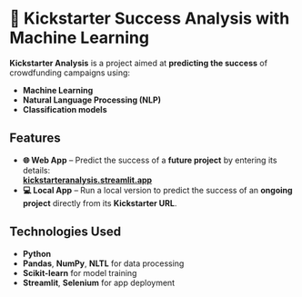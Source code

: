 # 🎯 Kickstarter Success Analysis with Machine Learning

**Kickstarter Analysis** is a project aimed at **predicting the success** of crowdfunding campaigns using:  
- **Machine Learning**  
- **Natural Language Processing (NLP)**  
- **Classification models**

## Features
- **🌐 Web App** – Predict the success of a **future project** by entering its details:  
       [**kickstarteranalysis.streamlit.app**](https://kickstarteranalysis.streamlit.app/)
- **💻 Local App** – Run a local version to predict the success of an **ongoing project** directly from its **Kickstarter URL**.

## Technologies Used
- **Python**
- **Pandas**, **NumPy**, **NLTL** for data processing
- **Scikit-learn** for model training
- **Streamlit**, **Selenium** for app deployment
